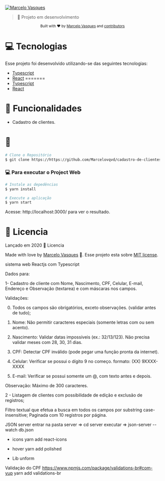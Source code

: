 
<p align="left">

   <a href="https://www.linkedin.com/in/marcelovqvd/">
      <img alt="Marcelo Vasques" src="https://img.shields.io/badge/-MarceloVasques-8257E5?style=flat&logo=Linkedin&logoColor=white" />
   </a>

> :rocket: Projeto em desenvolvimento

<div align="center">
  <sub>Built with ❤︎ by
    <a href="https://github.com/Marcelovqvd">Marcelo Vasques</a> and
    <a href="https://github.com/Marcelovqvd/cadastro-de-clientes-web/graphs/contributors">
      contributors
    </a>
  </sub>
</div>

# :computer: Tecnologias
Esse projeto foi desenvolvido utilizando-se das seguintes tecnologias:


* [Typescript](https://www.typescriptlang.org/)
* [React](https://reactjs.org/)
=======
* [Typescript](https://www.typescriptlang.org/)      
* [React](https://reactjs.org/)  


# :rocket: Funcionalidades

* Cadastro de clientes.

# :construction_worker:
```bash
# Clone o Repositório
$ git clone https://https://github.com/Marcelovqvd/cadastro-de-clientes-web.git
```

### 💻 Para executar o Project Web

```bash
# Instale as depedências
$ yarn install

# Execute a aplicação
$ yarn start
```
Acesse: http://localhost:3000/ para ver o resultado.


# :closed_book: Licencia

Lançado em 2020 :closed_book: Licencia

Made with love by [Marcelo Vasques](https://github.com/Marcelovqvd) 🚀.
Esse projeto esta sobre [MIT license](./LICENSE).


sistema web Reactjs com Typescript

Dados para:

1- Cadastro de cliente com Nome, Nascimento, CPF, Celular, E-mail, Endereço e Observação (textarea) e com máscaras nos campos.

Validações:

0) Todos os campos são obrigatórios, exceto observações. (validar antes de tudo);

1) Nome: Não permitir caracteres especiais (somente letras com ou sem acento).

2) Nascimento: Validar datas impossíveis (ex.: 32/13/123). Não precisa validar meses com 28, 30, 31 dias.

3) CPF: Detectar CPF inválido (pode pegar uma função pronta da internet).

4) Celular: Verificar se possui o dígito 9 no começo. formato: (XX) 9XXXX-XXXX

5) E-mail: Verificar se possui somente um @, com texto antes e depois.

Observação: Máximo de 300 caracteres.


2 - Listagem de clientes com possibilidade de edição e exclusão de registros;

Filtro textual que efetua a busca em todos os campos por substring case-insensitive;
Paginada com 10 registros por página.

JSON server
entrar na pasta server => cd server
executar => json-server --watch db.json

- icons
yarn add react-icons

- hover
yarn add polished

- Lib unform

Validação do CPF
https://www.npmjs.com/package/validations-br#com-yup
yarn add validations-br


